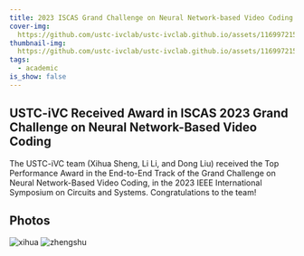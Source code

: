 ```yaml
---
title: 2023 ISCAS Grand Challenge on Neural Network-based Video Coding
cover-img: 
  https://github.com/ustc-ivclab/ustc-ivclab.github.io/assets/116997215/f1342b6a-36f8-4946-9f27-f77e9bf925ac
thumbnail-img: 
  https://github.com/ustc-ivclab/ustc-ivclab.github.io/assets/116997215/23c911d2-4f27-4a8e-b768-074003ac8a6f
tags:
  - academic
is_show: false
---
```


## USTC-iVC Received Award in ISCAS 2023 Grand Challenge on Neural Network-Based Video Coding

The USTC-iVC team (Xihua Sheng, Li Li, and Dong Liu) received the Top Performance Award in the End-to-End Track of the Grand Challenge on Neural Network-Based Video Coding, in the 2023 IEEE International Symposium on Circuits and Systems. Congratulations to the team!

## Photos

![xihua](https://github.com/ustc-ivclab/ustc-ivclab.github.io/assets/116997215/6c3b9ed2-46be-43ac-a1dc-313358793408)
![zhengshu](https://github.com/ustc-ivclab/ustc-ivclab.github.io/assets/116997215/23c911d2-4f27-4a8e-b768-074003ac8a6f)
